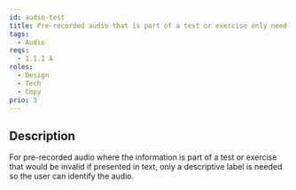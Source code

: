 ```yaml
---
id: audio-test
title: Pre-recorded audio that is part of a test or exercise only need to have a descriptive label
tags:
  - Audio
reqs:
  - 1.1.1 A
roles:
  - Design
  - Tech
  - Copy
prio: 3
---
```


## Description

For pre-recorded audio where the information is part of a test or exercise that would be invalid if presented in text, only a descriptive label is needed so the user can identify the audio.
